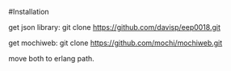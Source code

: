 #Installation

get json library:
git clone https://github.com/davisp/eep0018.git

get mochiweb:
git clone https://github.com/mochi/mochiweb.git

move both to erlang path.